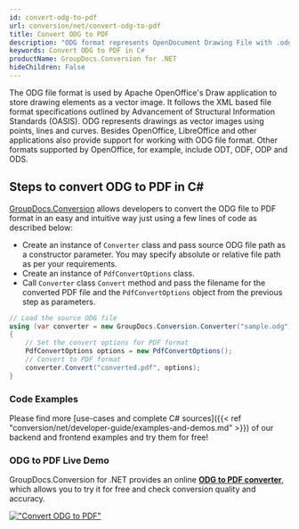 ```yaml
---
id: convert-odg-to-pdf
url: conversion/net/convert-odg-to-pdf
title: Convert ODG to PDF
description: "ODG format represents OpenDocument Drawing File with .odg extension. Learn how to convert ODG to PDF file programmatically in C# language using GroupDocs.Conversion for .NET library."
keywords: Convert ODG to PDF in C#
productName: GroupDocs.Conversion for .NET
hideChildren: False
---
```


The ODG file format is used by Apache OpenOffice's Draw application to store drawing elements as a vector image. It follows the XML based file format specifications outlined by Advancement of Structural Information Standards (OASIS). ODG represents drawings as vector images using points, lines and curves. Besides OpenOffice, LibreOffice and other applications also provide support for working with ODG file format. Other formats supported by OpenOffice, for example, include ODT, ODF, ODP and ODS.

## Steps to convert ODG to PDF in C#

[GroupDocs.Conversion](https://products.groupdocs.com/conversion/net) allows developers to convert the ODG file to PDF format in an easy and intuitive way just using a few lines of code as described below:

* Create an instance of `Converter` class and pass source ODG file path as a constructor parameter. You may specify absolute or relative file path as per your requirements. 
* Create an instance of `PdfConvertOptions` class.
* Call `Converter` class `Convert` method and pass the filename for the converted PDF file and the `PdfConvertOptions` object from the previous step as parameters.

```csharp
// Load the source ODG file
using (var converter = new GroupDocs.Conversion.Converter("sample.odg"))
{
    // Set the convert options for PDF format
    PdfConvertOptions options = new PdfConvertOptions();
    // Convert to PDF format
    converter.Convert("converted.pdf", options);
}
```

### Code Examples

Please find more [use-cases and complete C# sources]({{< ref "conversion/net/developer-guide/examples-and-demos.md" >}}) of our backend and frontend examples and try them for free!

### ODG to PDF Live Demo

GroupDocs.Conversion for .NET provides an online [**ODG to PDF converter**](https://products.groupdocs.app/conversion/odg-to-pdf), which allows you to try it for free and check conversion quality and accuracy.

[!["Convert ODG to PDF"](conversion/net/images/convert-odg-to-pdf.png)](https://products.groupdocs.app/conversion/odg-to-pdf)